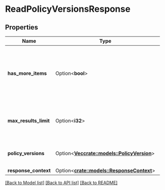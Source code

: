 # ReadPolicyVersionsResponse

## Properties

Name | Type | Description | Notes
------------ | ------------- | ------------- | -------------
**has_more_items** | Option<**bool**> | If true, there are more items to return using the `FirstItem` parameter in a new request. | [optional]
**max_results_limit** | Option<**i32**> | Indicates maximum results defined for the operation. | [optional]
**policy_versions** | Option<[**Vec<crate::models::PolicyVersion>**](PolicyVersion.md)> | A list of all the versions of the policy. | [optional]
**response_context** | Option<[**crate::models::ResponseContext**](ResponseContext.md)> |  | [optional]

[[Back to Model list]](../README.md#documentation-for-models) [[Back to API list]](../README.md#documentation-for-api-endpoints) [[Back to README]](../README.md)


